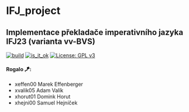 # IFJ_project
## Implementace překladače imperativního jazyka IFJ23 (varianta vv-BVS)

[![build](https://github.com/MEffenberger/IFJ/actions/workflows/build.yml/badge.svg)](https://github.com/MEffenberger/IFJ/actions/workflows/build.yml)
[![is_it_ok](https://github.com/MEffenberger/IFJ/actions/workflows/is_it_ok.yml/badge.svg)](https://github.com/MEffenberger/IFJ/actions/workflows/is_it_ok.yml)
[![License: GPL v3](https://img.shields.io/badge/License-GPLv3-blue.svg)](https://www.gnu.org/licenses/gpl-3.0)

#### Rogalo 🪁:
- xeffen00 Marek Effenberger
- xvalik05 Adam Valík
- xhorut01 Domink Horut
- xhejni00 Samuel Hejníček
